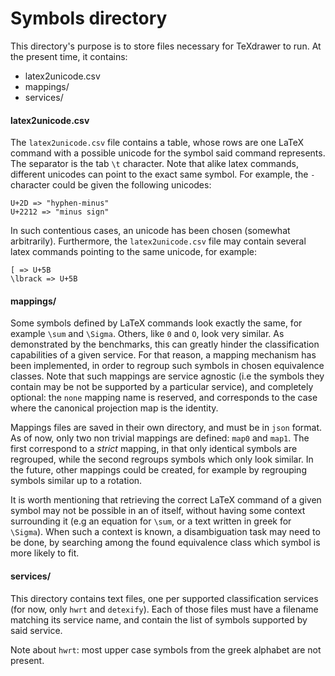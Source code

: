 # Symbols directory

This directory's purpose is to store files necessary for TeXdrawer to run. At the present time, it contains:

- latex2unicode.csv
- mappings/
- services/


#### latex2unicode.csv

The ``` latex2unicode.csv ``` file contains a table, whose rows are one LaTeX command with a possible unicode for the symbol said command represents. The separator is the tab ``` \t ``` character. Note that alike latex commands, different unicodes can point to the exact same symbol. For example, the ``` - ``` character could be given the following unicodes:

```
U+2D => "hyphen-minus"
U+2212 => "minus sign"
```

In such contentious cases, an unicode has been chosen (somewhat arbitrarily). Furthermore, the ``` latex2unicode.csv ``` file may contain several latex commands pointing to the same unicode, for example:

```
[ => U+5B
\lbrack => U+5B
```


#### mappings/

Some symbols defined by LaTeX commands look exactly the same, for example ``` \sum ``` and ``` \Sigma ```. Others, like ``` 0 ``` and ``` O ```, look very similar. As demonstrated by the benchmarks, this can greatly hinder the classification capabilities of a given service. For that reason, a mapping mechanism has been implemented, in order to regroup such symbols in chosen equivalence classes. Note that such mappings are service agnostic (i.e the symbols they contain may be not be supported by a particular service), and completely optional: the ``` none ``` mapping name is reserved, and corresponds to the case where the canonical projection map is the identity.

Mappings files are saved in their own directory, and must be in ``` json ``` format. As of now, only two non trivial mappings are defined: ``` map0 ``` and ``` map1 ```. The first correspond to a *strict* mapping, in that only identical symbols are regrouped, while the second regroups symbols which only look similar. In the future, other mappings could be created, for example by regrouping symbols similar up to a rotation.

It is worth mentioning that retrieving the correct LaTeX command of a given symbol may not be possible in an of itself, without having some context surrounding it (e.g an equation for ``` \sum ```, or a text written in greek for ``` \Sigma ```). When such a context is known, a disambiguation task may need to be done, by searching among the found equivalence class which symbol is more likely to fit.


#### services/

This directory contains text files, one per supported classification services (for now, only ``` hwrt ``` and ``` detexify ```). Each of those files must have a filename matching its service name, and contain the list of symbols supported by said service.

Note about ``` hwrt ```: most upper case symbols from the greek alphabet are not present.
